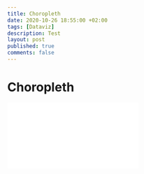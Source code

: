 ```yaml
---
title: Choropleth
date: 2020-10-26 18:55:00 +02:00
tags: [Dataviz]
description: Test
layout: post
published: true
comments: false
---
```


# Choropleth

<EMBED SRC="..assets/files/choropleth.html">
